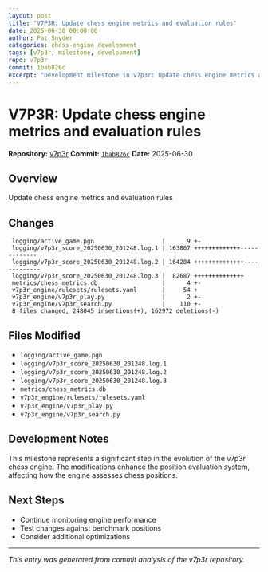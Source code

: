 ```yaml
---
layout: post
title: "V7P3R: Update chess engine metrics and evaluation rules"
date: 2025-06-30 00:00:00 
author: Pat Snyder
categories: chess-engine development
tags: [v7p3r, milestone, development]
repo: v7p3r
commit: 1bab826c
excerpt: "Development milestone in v7p3r: Update chess engine metrics and evaluation rules"
---
```


# V7P3R: Update chess engine metrics and evaluation rules

**Repository:** [v7p3r](https://github.com/pssnyder/v7p3r)
**Commit:** [`1bab826c`](https://github.com/pssnyder/v7p3r/commit/1bab826ce6664e3618ac0053e71f90b449c545af)
**Date:** 2025-06-30

## Overview

Update chess engine metrics and evaluation rules

## Changes

```
 logging/active_game.pgn                   |      9 +-
 logging/v7p3r_score_20250630_201248.log.1 | 163867 +++++++++++++-------------
 logging/v7p3r_score_20250630_201248.log.2 | 164284 ++++++++++++++-------------
 logging/v7p3r_score_20250630_201248.log.3 |  82687 ++++++++++++++
 metrics/chess_metrics.db                  |      4 +-
 v7p3r_engine/rulesets/rulesets.yaml       |     54 +
 v7p3r_engine/v7p3r_play.py                |      2 +-
 v7p3r_engine/v7p3r_search.py              |    110 +-
 8 files changed, 248045 insertions(+), 162972 deletions(-)
```

## Files Modified

- `logging/active_game.pgn`
- `logging/v7p3r_score_20250630_201248.log.1`
- `logging/v7p3r_score_20250630_201248.log.2`
- `logging/v7p3r_score_20250630_201248.log.3`
- `metrics/chess_metrics.db`
- `v7p3r_engine/rulesets/rulesets.yaml`
- `v7p3r_engine/v7p3r_play.py`
- `v7p3r_engine/v7p3r_search.py`

## Development Notes

This milestone represents a significant step in the evolution of the v7p3r chess engine. The modifications enhance the position evaluation system, affecting how the engine assesses chess positions.

## Next Steps

- Continue monitoring engine performance
- Test changes against benchmark positions
- Consider additional optimizations

---

*This entry was generated from commit analysis of the v7p3r repository.*
